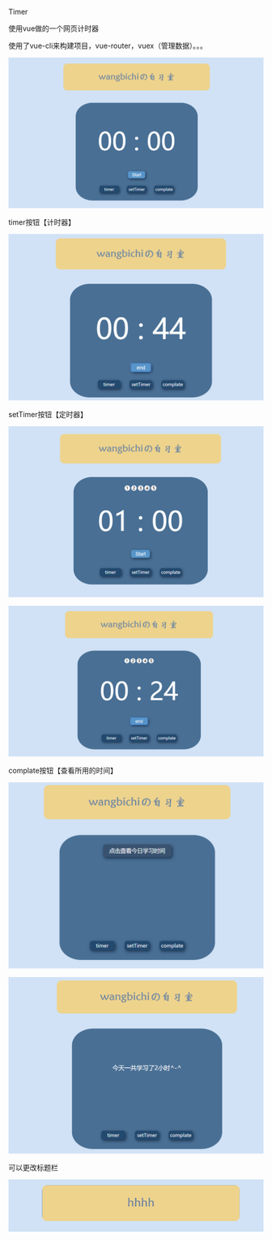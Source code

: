 Timer

使用vue做的一个网页计时器

使用了vue-cli来构建项目，vue-router，vuex（管理数据）。。。



![images](https://github.com/moximoxi233/timer/blob/master/images/1.png)

timer按钮【计时器】

![](https://github.com/moximoxi233/timer/blob/master/images/2.png)

setTimer按钮【定时器】

![](https://github.com/moximoxi233/timer/blob/master/images/3.png)

![](https://github.com/moximoxi233/timer/blob/master/images/4.png)

complate按钮【查看所用的时间】

![](https://github.com/moximoxi233/timer/blob/master/images/5.png)

![](https://github.com/moximoxi233/timer/blob/master/images/6.png)

可以更改标题栏

![](https://github.com/moximoxi233/timer/blob/master/images/7.png)
